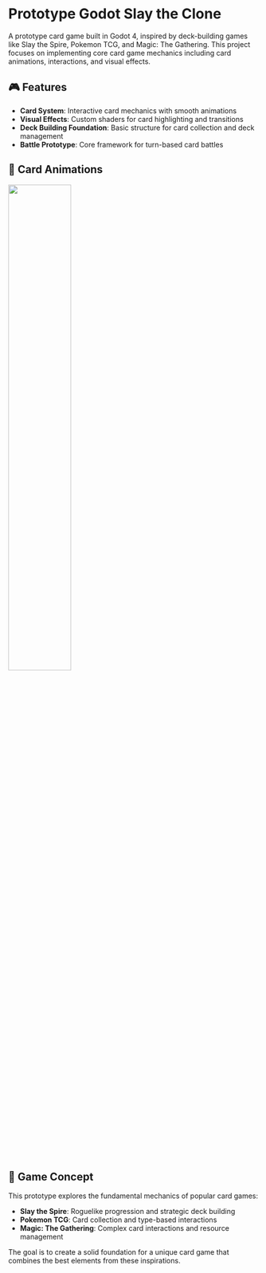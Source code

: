 # Prototype Godot Slay the Clone

A prototype card game built in Godot 4, inspired by deck-building games like Slay the Spire, Pokemon TCG, and Magic: The Gathering. This project focuses on implementing core card game mechanics including card animations, interactions, and visual effects.

## 🎮 Features

- **Card System**: Interactive card mechanics with smooth animations
- **Visual Effects**: Custom shaders for card highlighting and transitions  
- **Deck Building Foundation**: Basic structure for card collection and deck management
- **Battle Prototype**: Core framework for turn-based card battles

## 🎨 Card Animations

<p float="left">
    <a href=scenes/balatro><img src="medias/results/balatro_cards.gif" width="50%"/></a>
</div>

## 🎯 Game Concept

This prototype explores the fundamental mechanics of popular card games:
- **Slay the Spire**: Roguelike progression and strategic deck building
- **Pokemon TCG**: Card collection and type-based interactions
- **Magic: The Gathering**: Complex card interactions and resource management

The goal is to create a solid foundation for a unique card game that combines the best elements from these inspirations.